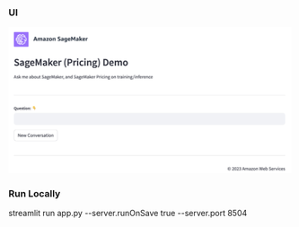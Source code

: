 ### UI 

![UI](images/UI-FrontPage.png)


### Run Locally

streamlit run app.py --server.runOnSave true --server.port 8504